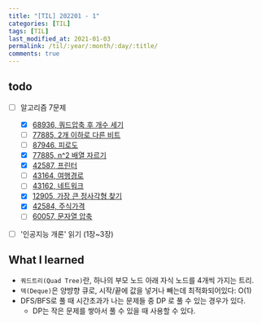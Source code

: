 ```yaml
---
title: "[TIL] 202201 - 1"
categories: [TIL]
tags: [TIL]
last_modified_at: 2021-01-03
permalink: /til/:year/:month/:day/:title/
comments: true
---
```


## todo

- [ ] 알고리즘 7문제

  - [x] [68936, 쿼드압축 후 개수 세기](https://programmers.co.kr/learn/courses/30/lessons/68936)
  - [ ] [77885, 2개 이하로 다른 비트](https://programmers.co.kr/learn/courses/30/lessons/77885)
  - [ ] [87946, 피로도](https://programmers.co.kr/learn/courses/30/lessons/87946)
  - [x] [77885, n^2 배열 자르기](https://programmers.co.kr/learn/courses/30/lessons/87390)
  - [x] [42587, 프린터](https://programmers.co.kr/learn/courses/30/lessons/42587)
  - [ ] [43164, 여행경로](https://programmers.co.kr/learn/courses/30/lessons/43164)
  - [ ] [43162, 네트워크](https://programmers.co.kr/learn/courses/30/lessons/43162)
  - [x] [12905, 가장 큰 정사각형 찾기](https://programmers.co.kr/learn/courses/30/lessons/12905)
  - [x] [42584, 주식가격](https://programmers.co.kr/learn/courses/30/lessons/42584)
  - [ ] [60057, 문자열 압축](https://programmers.co.kr/learn/courses/30/lessons/60057)

- [ ] '인공지능 개론' 읽기 (1장~3장)

## What I learned

- `쿼드트리(Quad Tree)`란, 하나의 부모 노드 아래 자식 노드를 4개씩 가지는 트리.
- `덱(Deque)`은 양뱡향 큐로, 시작/끝에 값을 넣거나 빼는데 최적화되어있다: O(1)
- DFS/BFS로 풀 때 시간초과가 나는 문제들 중 DP 로 풀 수 있는 경우가 있다.
  - DP는 작은 문제를 쌓아서 풀 수 있을 때 사용할 수 있다.
